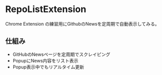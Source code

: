 # RepoListExtension

Chrome Extension の練習用にGithubのNewsを定周期で自動表示してみる。

## 仕組み
* GitHubのNewsページを定周期でスクレイピング
* PopupにNews内容をリスト表示
* Popup表示中でもリアルタイム更新

